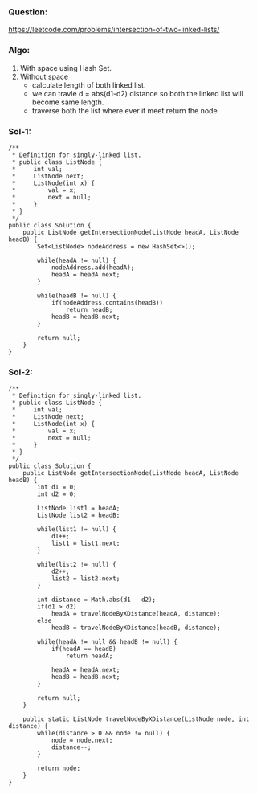 ### Question:
https://leetcode.com/problems/intersection-of-two-linked-lists/

### Algo:
1. With space using Hash Set.
2. Without space
   - calculate length of both linked list.
   - we can travle d = abs(d1-d2) distance so both the linked list will become same length.
   - traverse both the list where ever it meet return the node.
   
   

### Sol-1:
```
/**
 * Definition for singly-linked list.
 * public class ListNode {
 *     int val;
 *     ListNode next;
 *     ListNode(int x) {
 *         val = x;
 *         next = null;
 *     }
 * }
 */
public class Solution {
    public ListNode getIntersectionNode(ListNode headA, ListNode headB) {
        Set<ListNode> nodeAddress = new HashSet<>();
        
        while(headA != null) {
            nodeAddress.add(headA);
            headA = headA.next;
        }
        
        while(headB != null) {
            if(nodeAddress.contains(headB))
                return headB;
            headB = headB.next;
        }
        
        return null;
    }
}
```

### Sol-2:
```
/**
 * Definition for singly-linked list.
 * public class ListNode {
 *     int val;
 *     ListNode next;
 *     ListNode(int x) {
 *         val = x;
 *         next = null;
 *     }
 * }
 */
public class Solution {
    public ListNode getIntersectionNode(ListNode headA, ListNode headB) {
        int d1 = 0;
        int d2 = 0;
        
        ListNode list1 = headA;
        ListNode list2 = headB;
        
        while(list1 != null) {
            d1++;
            list1 = list1.next;
        }
        
        while(list2 != null) {
            d2++;
            list2 = list2.next;
        }
        
        int distance = Math.abs(d1 - d2);
        if(d1 > d2)
            headA = travelNodeByXDistance(headA, distance);
        else
            headB = travelNodeByXDistance(headB, distance);
        
        while(headA != null && headB != null) {
            if(headA == headB)
                return headA;
            
            headA = headA.next;
            headB = headB.next;
        }
        
        return null;
    }
    
    public static ListNode travelNodeByXDistance(ListNode node, int distance) {
        while(distance > 0 && node != null) {
            node = node.next;
            distance--;
        }
        
        return node;
    }
}
```
